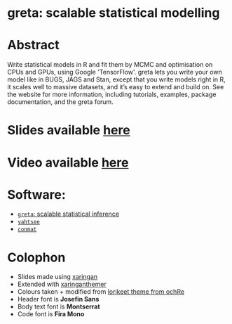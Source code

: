 # greta: scalable statistical modelling

# Abstract

Write statistical models in R and fit them by MCMC and optimisation on CPUs and GPUs, using Google 'TensorFlow'. greta lets you write your own model like in BUGS, JAGS and Stan, except that you write models right in R, it scales well to massive datasets, and it’s easy to extend and build on. See the website for more information, including tutorials, examples, package documentation, and the greta forum.

# Slides available [here](https://njt-qut-ec.netlify.app/#1)

# Video available [here](https://www.youtube.com/watch?v=BeH0KOMlYdU)

# Software:

- [`greta`: scalable statistical inference](https://greta-stats.org/)
- [`yahtsee`](https://github.com/njtierney/yahtsee)
- [`conmat`](https://github.com/njtierney/conmat)


# Colophon

  - Slides made using [xaringan](https://github.com/yihui/xaringan)
  - Extended with
    [xaringanthemer](https://github.com/gadenbuie/xaringanthemer)
  - Colours taken + modified from [lorikeet theme from
    ochRe](https://github.com/ropenscilabs/ochRe)
  - Header font is **Josefin Sans**
  - Body text font is **Montserrat**
  - Code font is **Fira Mono**


